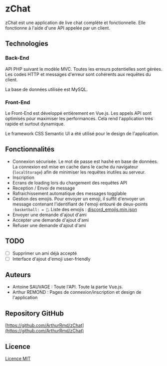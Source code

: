# zChat
zChat est une application de live chat complète et fonctionnelle. Elle fonctionne à l'aide d'une API appelée par un client.

## Technologies
### Back-End
API PHP suivant le modèle MVC. Toutes les erreurs potentielles sont gérées. Les codes HTTP et messages d'erreur sont cohérents aux requêtes du client.

La base de données utilisée est MySQL.

### Front-End
Le Front-End est développé entièrement en Vue.js. Les appels API sont optimisés pour maximiser les performances. Cela rend l'application très rapide et surtout dynamique.

Le framework CSS Semantic UI a été utilisé pour le design de l'application.

## Fonctionnalités
 - Connexion sécurisée. Le mot de passe est hashé en base de données. La connexion est mise en cache dans le cache du navigateur (`localStorage`) afin de minimiser les requêtes inutiles au serveur.
 - Inscription
 - Ecrans de loading lors du chargement des requêtes API
 - Reception / Envoi de message
 - Rafraichissement automatique des messages togglable
 - Gestion des emojis. Pour envoyer un emoji, il suffit d'envoyer un message contenant l'identifiant de l'emoji entouré de deux-points `:basketball: = 🏀`. Liste des emojis : [discord_emojis.min.json](api/lib/discord_emojis.min.json)
 - Envoyer une demande d'ajout d'ami
 - Accepter une demande d'ajout d'ami
 - Refuser une demande d'ajout d'ami

## TODO
 - [ ] Supprimer un ami déjà accepté
 - [ ] Interface d'ajout d'emoji user-friendly

## Auteurs
 - Antoine SAUVAGE : Toute l'API. Toute la partie Vue.js.
 - Arthur REMOND : Pages de connexion/inscription et design de l'application

## Repository GitHub
[https://github.com/ArthurRmd/zChat](https://github.com/ArthurRmd/zChat)

## Licence
[Licence MIT](https://github.com/ArthurRmd/zChat/blob/master/LICENSE)